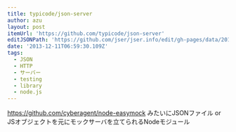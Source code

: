 ```yaml
---
title: typicode/json-server
author: azu
layout: post
itemUrl: 'https://github.com/typicode/json-server'
editJSONPath: 'https://github.com/jser/jser.info/edit/gh-pages/data/2013/12/index.json'
date: '2013-12-11T06:59:30.109Z'
tags:
  - JSON
  - HTTP
  - サーバー
  - testing
  - library
  - node.js
---
```

https://github.com/cyberagent/node-easymock みたいにJSONファイル or JSオブジェクトを元にモックサーバを立てられるNodeモジュール
